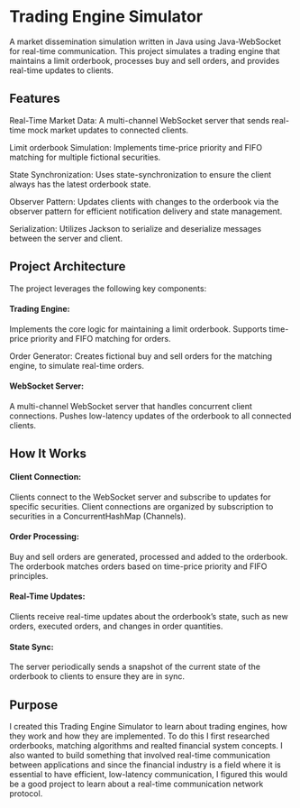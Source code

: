 # Trading Engine Simulator
A market dissemination simulation written in Java using Java-WebSocket for real-time communication. This project simulates a trading engine that maintains a limit orderbook, processes buy and sell orders, and provides real-time updates to clients.

## Features
Real-Time Market Data: A multi-channel WebSocket server that sends real-time mock market updates to connected clients.

Limit orderbook Simulation: Implements time-price priority and FIFO matching for multiple fictional securities.

State Synchronization: Uses state-synchronization to ensure the client always has the latest orderbook state.

Observer Pattern: Updates clients with changes to the orderbook via the observer pattern for efficient notification delivery and state management.

Serialization: Utilizes Jackson to serialize and deserialize messages between the server and client.

## Project Architecture
The project leverages the following key components:

#### Trading Engine: 
Implements the core logic for maintaining a limit orderbook.
Supports time-price priority and FIFO matching for orders.

Order Generator: Creates fictional buy and sell orders for the matching engine, to simulate real-time orders.

#### WebSocket Server: 
A multi-channel WebSocket server that handles concurrent client connections.
Pushes low-latency updates of the orderbook to all connected clients.

## How It Works
#### Client Connection:
Clients connect to the WebSocket server and subscribe to updates for specific securities. Client connections are organized by subscription to securities in a ConcurrentHashMap (Channels).

#### Order Processing: 
Buy and sell orders are generated, processed and added to the orderbook.
The orderbook matches orders based on time-price priority and FIFO principles.

#### Real-Time Updates:
Clients receive real-time updates about the orderbook’s state, such as new orders, executed orders, and changes in order quantities.

#### State Sync: 
The server periodically sends a snapshot of the current state of the orderbook to clients to ensure they are in sync.

## Purpose
I created this Trading Engine Simulator to learn about trading engines, how they work and how they are implemented. To do this I first researched orderbooks, matching algorithms and realted financial system concepts. I also wanted to build something that involved real-time communication between applications and since the financial industry is a field where it is essential to have efficient, low-latency communication, I figured this would be a good project to learn about a real-time communication network protocol. 
